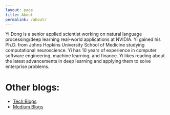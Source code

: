 ```yaml
---
layout: page
title: About
permalink: /about/
---
```



Yi Dong is a senior applied scientist working on natural language processing/deep learning real-world applications at NVIDIA. Yi gained his Ph.D. from Johns Hopkins University School of Medicine studying computational neuroscience. Yi has 10 years of experience in computer software engineering, machine learning, and finance. Yi likes reading about the latest advancements in deep learning and applying them to solve enterprise problems.

# Other blogs:

- [Tech Blogs](https://developer.nvidia.com/blog/author/yidong/)
- [Medium Blogs](https://medium.com/@doyend)
